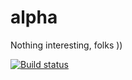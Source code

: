 # alpha
Nothing interesting, folks ))


[![Build status](https://ci.appveyor.com/api/projects/status/g07unfirhw2xa7ow/branch/master?svg=true)](https://ci.appveyor.com/project/maxirmx/alpha/branch/master)
